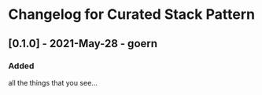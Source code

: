 # Changelog for Curated Stack Pattern 

## [0.1.0] - 2021-May-28 - goern

### Added

all the things that you see...
